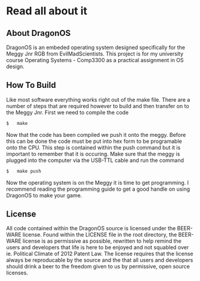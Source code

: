 Read all about it
=================

About DragonOS
--------------

DragonOS is an embeded operating system designed specifically for the 
Meggy Jnr RGB from EvilMadScientists. This project is for my university 
course Operating Systems - Comp3300 as a practical assignment in OS
design. 


How To Build
------------

Like most software everything works right out of the make file. 
There are a number of steps that are required however to build and then 
transfer on to the Meggy Jnr. First we need to compile the code

```Bash	
$	make
```
	
Now that the code has been compiled we push it onto the meggy. Before
this can be done the code must be put into hex form to be programable onto
the CPU. This step is contained within the push command but it is important 
to remember that it is occuring. Make sure that the meggy is plugged into 
the computer via the USB-TTL cable and run the command

```Bash
$	make push
```

Now the operating system is on the Meggy it is time to get programming. 
I recommend reading the programming guide to get a good handle on using
DragonOS to make your game.
	
License
-------
	
All code contained within the DragonOS source is licensed under the 
BEER-WARE license. Found within the LICENSE file in the root directory,
the BEER-WARE license is as permissive as possible, rewritten to help 
remind the users and developers that life is here to be enjoyed and not
squabled over ie. Political Climate of 2012 Patent Law.
	The license requires that the license always be reproducable by the 
source and the that all users and developers should drink a beer to the 
freedom given to us by permissive, open source licenses.


